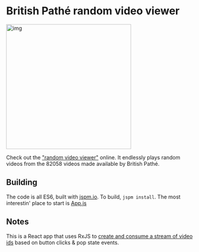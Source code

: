 # British Pathé random video viewer

<img width="336" alt="img" src="https://cloud.githubusercontent.com/assets/129330/9027930/a9cbb9e4-3935-11e5-98f1-55b9b98f54ed.png">

Check out the ["random video viewer"](http://mrspeaker.github.io/pathe/) online. It endlessly plays random videos from the 82058 videos made available by British Pathé. 

## Building

The code is all ES6, built with [jspm.io](http://jspm.io/). To build, `jspm install`. The most interestin' place to start is [App.js](https://github.com/mrspeaker/pathe/blob/master/src/App.js)

## Notes

This is a React app that uses RxJS to [create and consume a stream of video ids](https://github.com/mrspeaker/pathe/blob/4a4321d3ca8936ab5b5a96e632a0a940847f2d9b/src/App.js#L47) based on button clicks & pop state events.
